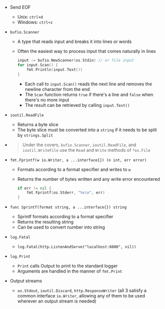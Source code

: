 - Send EOF
    - Unix: `ctrl+d`
    - Windows: `ctrl+z`
- `bufio.Scanner`
    - A type that reads input and breaks it into lines or words
    - Often the easiest way to process input that comes naturally in lines

        ```go
        input := bufio.NewScanner(os.Stdin) // or file input
        for input.Scan() {
            fmt.Println(input.Text())
        }
        ```

        - Each call to `input.Scan()` reads the next line and removes the newline character from the end
        - The `Scan` function returns `true` if there's a line and `false` when there's no more input
        - The result can be retrieved by calling `input.Text()`
- `ioutil.ReadFile`
    - Returns a byte slice
    - The byte slice must be converted into a `string` if it needs to be split by `strings.Split`
- > Under the covers, `bufio.Scanner`, `ioutil.ReadFile`, and `ioutil.WriteFile` use the `Read` and `Write` methods of `*os.File`
- `fmt.Fprintf(w io.Writer, a ...interface{}) (n int, err error)`
    - Formats according to a format specifier and writes to `w`
    - Returns the number of bytes written and any write error encountered

        ```go
        if err != nil {
            fmt.Fprintf(os.Stderr, "%v\n", err)
        }
        ```

- `func Sprintf(format string, a ...interface{}) string`
    - Sprintf formats according to a format specifier
    - Returns the resulting string
    - Can be used to convert number into string
- `log.Fatal`
	- `log.Fatal(http.ListenAndServe("localhost:8000", nil))`
- `log.Print`
    - `Print` calls Output to print to the standard logger
    - Arguments are handled in the manner of `fmt.Print`
- Output streams
    - `os.Stdout`, `ioutil.Discard`, `http.ResponseWriter` (all 3 satisfy a common interface `io.Writer`, allowing any of them to be used wherever an output stream is needed)
